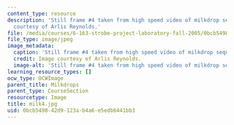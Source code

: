 ```yaml
---
content_type: resource
description: 'Still frame #4 taken from high speed video of milkdrop sequence. Image
  courtesy of Arlis Reynolds.'
file: /media/courses/6-163-strobe-project-laboratory-fall-2005/0bcb549842d9123ab4a6e5edb6441bb3_milk4.jpg
file_type: image/jpeg
image_metadata:
  caption: 'Still frame #4 taken from high speed video of milkdrop sequence.'
  credit: Image courtesy of Arlis Reynolds.
  image-alt: 'Still frame #4 taken from high speed video of milkdrop sequence.'
learning_resource_types: []
ocw_type: OCWImage
parent_title: Milkdrops
parent_type: CourseSection
resourcetype: Image
title: milk4.jpg
uid: 0bcb5498-42d9-123a-b4a6-e5edb6441bb3
---
```


